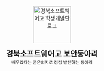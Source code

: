 <br />
<br />

<div align="center">

<a href="http://school.gyo6.net/gbsw"><img src="https://raw.github.com/GBSWHS/CI-Signature/main/symbol/symbol-only.png" alt="경북소프트웨어고 학생개발단 로고" width="100" /></a>

<b><big><big>경북소프트웨어고 보안동아리</big></big></b><br />
<small>배우겠다는 굳은의지로 점점 발전하는 동아리</small>

<!-- <a href="https://github.com/GBSWHS/.github/issues/new?assignees=pmh-only&labels=regist&template=regist.yml&title=%EA%B0%80%EC%9E%85%EC%8B%A0%EC%B2%AD#new_issue"><img src="https://raw.githubusercontent.com/GBSWHS/.github/main/assets/regist.png" /></a> -->
<!-- <a href="https://github.com/GBSWHS/.github#readme"><img src="https://raw.githubusercontent.com/GBSWHS/.github/main/assets/learn-more.png" /></a> -->

</div>

<br />
<br />
